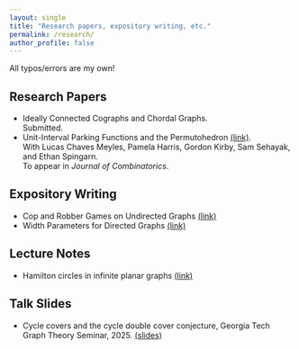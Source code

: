 ```yaml
---
layout: single
title: "Research papers, expository writing, etc."
permalink: /research/
author_profile: false
---
```

All typos/errors are my own!

## Research Papers
- Ideally Connected Cographs and Chordal Graphs.  
  Submitted.    
- Unit-Interval Parking Functions and the Permutohedron [(link)](https://arxiv.org/abs/2305.15554).  
  With Lucas Chaves Meyles, Pamela Harris, Gordon Kirby, Sam Sehayak, and Ethan Spingarn.    
  To appear in _Journal of Combinatorics_.

## Expository Writing
- Cop and Robber Games on Undirected Graphs [(link)](https://drive.google.com/file/d/1G2i42aBxSbr1_dPbb3ouJStTL-OGBYJ2/view?usp=sharing)
- Width Parameters for Directed Graphs [(link)](https://drive.google.com/file/d/1eNWbEzrmlsEzH8yzvoL_DxJDwGA5C8ev/view?usp=sharing)

## Lecture Notes
- Hamilton circles in infinite planar graphs [(link)](https://drive.google.com/file/d/1OSA-sXX8Hyz_0_3o0xvitaItB4t91D7x/view?usp=sharing)


## Talk Slides
- Cycle covers and the cycle double cover conjecture, Georgia Tech Graph Theory Seminar, 2025. [(slides)](https://drive.google.com/file/d/1DxZ21buw9Yx3AhDFzc3jay32zDD9pW0s/view?usp=sharing)

